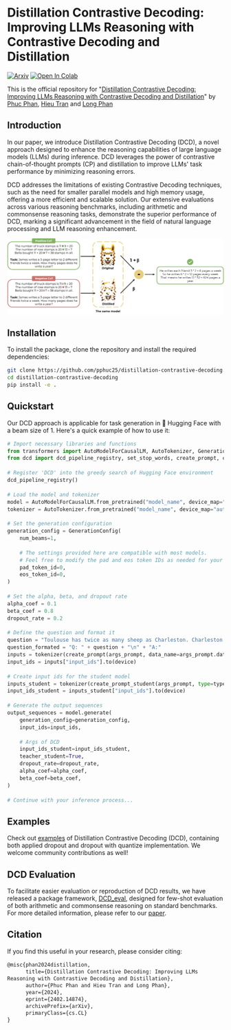 # Distillation Contrastive Decoding: Improving LLMs Reasoning with Contrastive Decoding and Distillation

[![Arxiv](https://img.shields.io/badge/arXiv-2309.03883-B21A1B)](https://arxiv.org/abs/2402.14874)
[![Open In Colab](https://colab.research.google.com/assets/colab-badge.svg)](https://colab.research.google.com/github/pphuc25/distil-cd/blob/main/examples/dcd_quickstart.ipynb)


This is the official repository for "[Distillation Contrastive Decoding: Improving LLMs Reasoning with Contrastive Decoding and Distillation](https://arxiv.org/abs/2402.14874)"
by [Phuc Phan](https://github.com/pphuc25), [Hieu Tran](https://github.com/heraclex12) and [Long Phan](https://github.com/justinphan3110)


## Introduction
In our paper, we introduce Distillation Contrastive Decoding (DCD), a novel approach designed to enhance the reasoning capabilities of large language models (LLMs) during inference. DCD leverages the power of contrastive chain-of-thought prompts (CP) and distillation to improve LLMs' task performance by minimizing reasoning errors.

DCD addresses the limitations of existing Contrastive Decoding techniques, such as the need for smaller parallel models and high memory usage, offering a more efficient and scalable solution. Our extensive evaluations across various reasoning benchmarks, including arithmetic and commonsense reasoning tasks, demonstrate the superior performance of DCD, marking a significant advancement in the field of natural language processing and LLM reasoning enhancement.

<img align="center" src="assets/figure1-method.jpg" width="750">


## Installation

To install the package, clone the repository and install the required dependencies:

```bash
git clone https://github.com/pphuc25/distillation-contrastive-decoding.git
cd distillation-contrastive-decoding
pip install -e .
```

## Quickstart

Our DCD approach is applicable for task generation in 🤗 Hugging Face with a beam size of 1. Here's a quick example of how to use it:

```python
# Import necessary libraries and functions
from transformers import AutoModelForCausalLM, AutoTokenizer, GenerationConfig
from dcd import dcd_pipeline_registry, set_stop_words, create_prompt, create_prompt_student

# Register 'DCD' into the greedy search of Hugging Face environment
dcd_pipeline_registry()

# Load the model and tokenizer
model = AutoModelForCausalLM.from_pretrained("model_name", device_map="auto")
tokenizer = AutoTokenizer.from_pretrained("model_name", device_map="auto")

# Set the generation configuration
generation_config = GenerationConfig(
    num_beams=1,
    
    # The settings provided here are compatible with most models. 
    # Feel free to modify the pad and eos token IDs as needed for your specific use case!
    pad_token_id=0,
    eos_token_id=0,
)

# Set the alpha, beta, and dropout rate
alpha_coef = 0.1
beta_coef = 0.8
dropout_rate = 0.2

# Define the question and format it
question = "Toulouse has twice as many sheep as Charleston. Charleston has 4 times as many sheep as Seattle. How many sheep do Toulouse, Charleston, and Seattle have together if Seattle has 20 sheep?"
question_formated = "Q: " + question + "\n" + "A:"
inputs = tokenizer(create_prompt(args_prompt, data_name=args_prompt.data_name) + question_formated, return_tensors="pt")
input_ids = inputs["input_ids"].to(device)

# Create input ids for the student model
inputs_student = tokenizer(create_prompt_student(args_prompt, type=type_prompt, data_name=args_prompt.data_name) + question_formated, return_tensors="pt")
input_ids_student = inputs_student["input_ids"].to(device)

# Generate the output sequences
output_sequences = model.generate(
    generation_config=generation_config,
    input_ids=input_ids,

    # Args of DCD
    input_ids_student=input_ids_student,
    teacher_student=True,
    dropout_rate=dropout_rate,
    alpha_coef=alpha_coef,
    beta_coef=beta_coef,
)

# Continue with your inference process...

```

## Examples

Check out [examples](./examples) of Distillation Contrastive Decoding (DCD), containing both applied dropout and dropout with quantize implementation. We welcome community contributions as well!


## DCD Evaluation

To facilitate easier evaluation or reproduction of DCD results, we have released a package framework, [DCD_eval](./dcd_eval), designed for few-shot evaluation of both arithmetic and commonsense reasoning on standard benchmarks. For more detailed information, please refer to our [paper](https://arxiv.org/abs/2402.14874).


## Citation
If you find this useful in your research, please consider citing:

```
@misc{phan2024distillation,
      title={Distillation Contrastive Decoding: Improving LLMs Reasoning with Contrastive Decoding and Distillation}, 
      author={Phuc Phan and Hieu Tran and Long Phan},
      year={2024},
      eprint={2402.14874},
      archivePrefix={arXiv},
      primaryClass={cs.CL}
}
```
